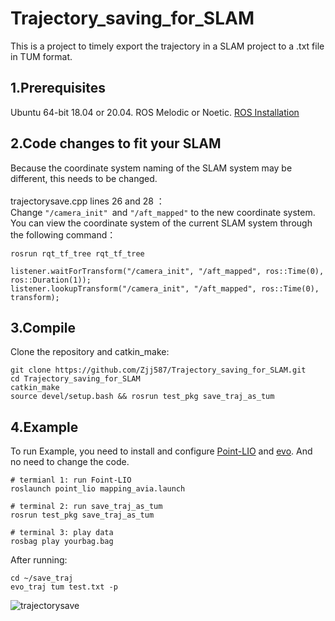 # Trajectory_saving_for_SLAM
This is a project to timely export the trajectory in a SLAM project to a .txt file in TUM format.
## 1.Prerequisites
Ubuntu 64-bit 18.04 or 20.04. ROS Melodic or Noetic. [ROS Installation](http://wiki.ros.org/ROS/Installation)
## 2.Code changes to fit your SLAM
Because the coordinate system naming of the SLAM system may be different, this needs to be changed.<br>
<br>
trajectorysave.cpp lines 26 and 28 ：<br>
Change `"/camera_init" `and `"/aft_mapped"` to the new coordinate system.<br>
You can view the coordinate system of the current SLAM system through the following command：
```
rosrun rqt_tf_tree rqt_tf_tree
```

```
listener.waitForTransform("/camera_init", "/aft_mapped", ros::Time(0), ros::Duration(1));
listener.lookupTransform("/camera_init", "/aft_mapped", ros::Time(0), transform);
```

## 3.Compile
Clone the repository and catkin_make:
```
git clone https://github.com/Zjj587/Trajectory_saving_for_SLAM.git
cd Trajectory_saving_for_SLAM
catkin_make
source devel/setup.bash && rosrun test_pkg save_traj_as_tum
```
## 4.Example
To run Example, you need to install and configure [Point-LIO](https://github.com/hku-mars/Point-LIO) and [evo](https://github.com/MichaelGrupp/evo). And no need to change the code.
```
# termianl 1: run Foint-LIO
roslaunch point_lio mapping_avia.launch

# terminal 2: run save_traj_as_tum
rosrun test_pkg save_traj_as_tum

# terminal 3: play data
rosbag play yourbag.bag
```
After running:
```
cd ~/save_traj
evo_traj tum test.txt -p
```
![trajectorysave](https://github.com/Zjj587/Trajectory_saving_for_SLAM/blob/main/test_pkg/image/tra-point-lio-1.png)
